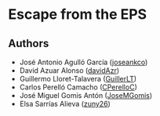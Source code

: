 # Escape from the EPS

## Authors

- José Antonio Agulló García ([joseankco](https://github.com/joseankco))
- David Azuar Alonso ([davidAzr](https://github.com/davidAzr))
- Guillermo Lloret-Talavera ([GuillerLT](https://github.com/GuillerLT))
- Carlos Perelló Camacho ([CPerelloC](https://github.com/CPerelloC))
- José Miguel Gomis Antón ([JoseMGomis](https://github.com/JoseMGomis))
- Elsa Sarrías Alieva ([zuny26](https://github.com/zuny26))
